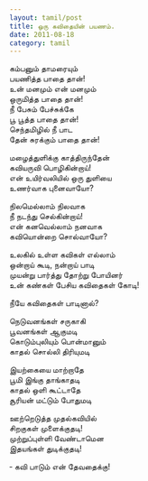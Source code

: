 ```yaml
---
layout: tamil/post
title: ஒரு கவிதையின் பயணம்.
date: 2011-08-18
category: tamil
---
```


கம்பனும் தாமரையும் <br/>
பயணித்த பாதை தான்! <br/>
உன் மனமும் என் மனமும் <br/>
ஒருமித்த பாதை தான்! <br/>
நீ பேசும் பேச்சுக்கே <br/>
பூ பூத்த பாதை தான்! <br/>
செந்தமிழில் நீ பாட <br/>
தேன் சுரக்கும் பாதை தான்!

மழைத்துளிக்கு காத்திருந்தேன் <br/>
கவியருவி பொழிகின்றாய்! <br/>
என் உயிர்வலியில் ஒரு துளியை <br/>
உணர்வாக புனைவாயோ?

நிலமெல்லாம் நிலவாக <br/>
நீ நடந்து செல்கின்றாய்! <br/>
என் கனவெல்லாம் நனவாக <br/>
கவியொன்றை சொல்வாயோ?

உலகில் உள்ள கவிகள் எல்லாம் <br/>
ஒன்றாய் கூடி, நன்றாய் பாடி <br/>
முயன்று பார்த்து தோற்று போயினர் <br/>
உன் கண்கள் பேசிய கவிதைகள் கோடி!

நீயே கவிதைகள் பாடினால்?

நெடுவனங்கள் சருகாகி <br/>
பூவனங்கள் ஆகுமடி <br/>
கொடும்புலியும் பொன்மானும் <br/>
காதல் சொல்லி திரியுமடி

இயற்கையை மாற்றாதே <br/>
பூமி இங்கு தாங்காதடி <br/>
காதல் ஒளி கூட்டாதே <br/>
சூரியன் மட்டும் போதுமடி

ஊற்றெடுத்த முதல்கவியில் <br/>
சிறகுகள் முளைக்குதடி! <br/>
முற்றுப்புள்ளி வேண்டாமென <br/>
இதயங்கள் துடிக்குதடி!

&#x2010; கவி பாடும் என் தேவதைக்கு!
